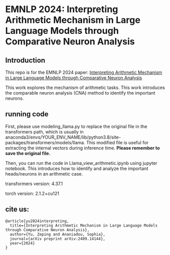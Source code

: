 # EMNLP 2024: Interpreting Arithmetic Mechanism in Large Language Models through Comparative Neuron Analysis

## Introduction

This repo is for the EMNLP 2024 paper: [Interpreting Arithmetic Mechanism in Large Language Models through Comparative Neuron Analysis](https://arxiv.org/pdf/2409.14144)

This work explores the mechanism of arithmetic tasks. This work introduces the comparable neuron analysis (CNA) method to identify the important neurons.

## running code

First, please use modeling_llama.py to replace the original file in the transformers path, which is usually in anaconda3/envs/YOUR_ENV_NAME/lib/python3.8/site-packages/transformers/models/llama. This modified file is useful for extracting the internal vectors during inference time. **Please remember to save the original file.** 

Then, you can run the code in Llama_view_arithmetic.ipynb using jupyter notebook. This introduces how to identify and analyze the important heads/neurons in an arithmetic case.

transformers version: 4.37.1

torch version: 2.1.2+cu121

## cite us: 

```
@article{yu2024interpreting,
  title={Interpreting Arithmetic Mechanism in Large Language Models through Comparative Neuron Analysis},
  author={Yu, Zeping and Ananiadou, Sophia},
  journal={arXiv preprint arXiv:2409.14144},
  year={2024}
}
```

